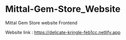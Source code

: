 # Mittal-Gem-Store_Website
Mittal Gem Store website Frontend

Website link : https://delicate-kringle-feb1cc.netlify.app
